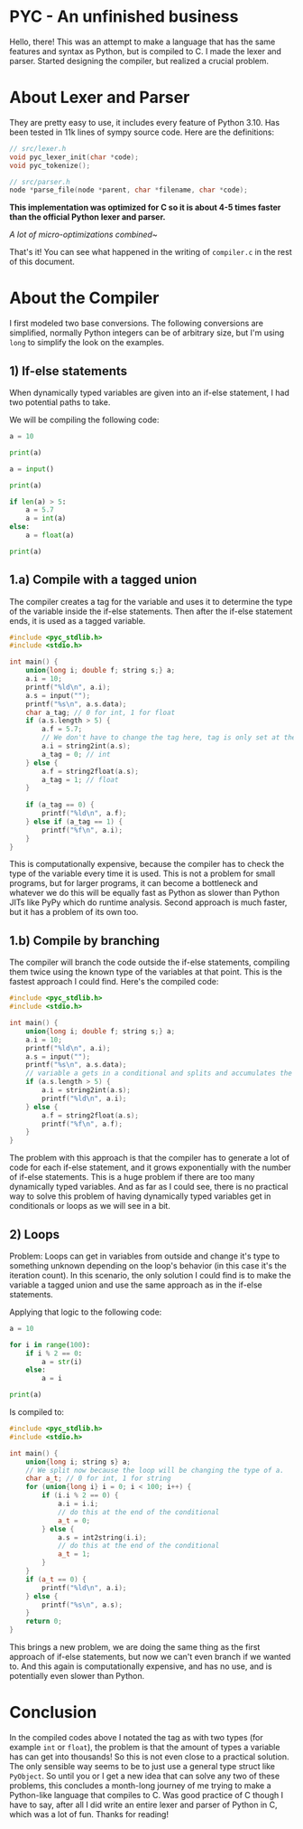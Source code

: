 # PYC - An unfinished business

Hello, there! This was an attempt to make a language that has the same features and syntax as Python, but is compiled to
C. I made the lexer and parser. Started designing the compiler, but realized a crucial problem.

# About Lexer and Parser

They are pretty easy to use, it includes every feature of Python 3.10. Has been tested in 11k lines of sympy source
code. Here are the definitions:

```c++
// src/lexer.h
void pyc_lexer_init(char *code);
void pyc_tokenize();
```

```c++
// src/parser.h
node *parse_file(node *parent, char *filename, char *code);
```

**This implementation was optimized for C so it is about 4-5 times faster than the official Python lexer and parser.**

*A lot of micro-optimizations combined~*

That's it! You can see what happened in the writing of `compiler.c` in the rest of this document.

# About the Compiler

I first modeled two base conversions. The following conversions are simplified, normally Python integers can be of
arbitrary
size, but I'm using `long` to simplify the look on the examples.

## 1) If-else statements

When dynamically typed variables are given into an if-else statement, I had two potential paths to take.

We will be compiling the following code:

```py
a = 10

print(a)

a = input()

print(a)

if len(a) > 5:
    a = 5.7
    a = int(a)
else:
    a = float(a)

print(a)
```

## 1.a) Compile with a tagged union

The compiler creates a tag for the variable and uses it to determine the type of the variable inside the if-else
statements. Then after the if-else statement ends, it is used as a tagged variable.

```c++
#include <pyc_stdlib.h>
#include <stdio.h>

int main() {
    union{long i; double f; string s;} a;
    a.i = 10;
    printf("%ld\n", a.i);
    a.s = input("");
    printf("%s\n", a.s.data);
    char a_tag; // 0 for int, 1 for float
    if (a.s.length > 5) {
        a.f = 5.7;
        // We don't have to change the tag here, tag is only set at the end.
        a.i = string2int(a.s);
        a_tag = 0; // int
    } else {
        a.f = string2float(a.s);
        a_tag = 1; // float
    }
    
    if (a_tag == 0) {
        printf("%ld\n", a.f);
    } else if (a_tag == 1) {
        printf("%f\n", a.i);
    }
}
```

This is computationally expensive, because the compiler has to check the type of the variable every time it is used.
This is not a problem for small programs, but for larger programs, it can become a bottleneck and whatever we do this
will be equally fast as Python as slower than Python JITs like PyPy which do runtime analysis. Second approach is much
faster, but it has a problem of its own too.

## 1.b) Compile by branching

The compiler will branch the code outside the if-else statements, compiling them twice using the known type of the
variables at that point. This is the fastest approach I could find. Here's the compiled code:

```c++
#include <pyc_stdlib.h>
#include <stdio.h>

int main() {
    union{long i; double f; string s;} a;
    a.i = 10;
    printf("%ld\n", a.i);
    a.s = input("");
    printf("%s\n", a.s.data);
    // variable a gets in a conditional and splits and accumulates the rest of the code. this is one way of doing this.
    if (a.s.length > 5) {
        a.i = string2int(a.s);
        printf("%ld\n", a.i);
    } else {
        a.f = string2float(a.s);
        printf("%f\n", a.f);
    }
}
```

The problem with this approach is that the compiler has to generate a lot of code for each if-else statement, and it
grows exponentially with the number of if-else statements. This is a huge problem if there are too many dynamically
typed variables. And as far as I could see, there is no practical way to solve this problem of having dynamically typed
variables get in conditionals or loops as we will see in a bit.

## 2) Loops

Problem: Loops can get in variables from outside and change it's type to something unknown depending on the loop's
behavior (in this case it's the iteration count). In this scenario, the only solution I could find is to make the
variable a tagged union and use the same approach as in the if-else statements.

Applying that logic to the following code:

```py
a = 10

for i in range(100):
    if i % 2 == 0:
        a = str(i)
    else:
        a = i

print(a)
```

Is compiled to:

```c++
#include <pyc_stdlib.h>
#include <stdio.h>

int main() {
    union{long i; string s} a;
    // We split now because the loop will be changing the type of a.
    char a_t; // 0 for int, 1 for string
    for (union{long i} i = 0; i < 100; i++) {
        if (i.i % 2 == 0) {
            a.i = i.i;
            // do this at the end of the conditional
            a_t = 0;
        } else {
            a.s = int2string(i.i);
            // do this at the end of the conditional
            a_t = 1;
        }
    }
    if (a_t == 0) {
        printf("%ld\n", a.i);
    } else {
        printf("%s\n", a.s);
    }
    return 0;
}
```

This brings a new problem, we are doing the same thing as the first approach of if-else statements, but now we can't
even branch if we wanted to. And this again is computationally expensive, and has no use, and is potentially even slower
than Python.

# Conclusion

In the compiled codes above I notated the tag as with two types (for example `int` or `float`), the problem is that the
amount of types a variable has can get into thousands! So this is not even close to a practical solution. The only
sensible way seems to be to just use a general type struct like `PyObject`. So until you or I get a new idea that can
solve any two of these problems, this concludes a month-long journey of me trying to make a Python-like language that
compiles to C. Was good practice of C though I have to say, after all I did write an entire lexer and parser of Python
in C, which was a lot of fun. Thanks for reading!
